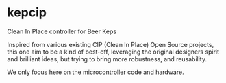 # kepcip
Clean In Place controller for Beer Keps

Inspired from various existing CIP (Clean In Place) Open Source projects, this one
aim to be a kind of best-off, leveraging the original designers spirit and 
brilliant ideas, but trying to bring more robustness, and reusability.

We only focus here on the microcontroller code and hardware.
